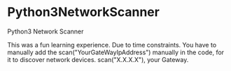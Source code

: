 # Python3NetworkScanner
Python3 Network Scanner

This was a fun learning experience. Due to time constraints.
You have to manually add the scan("YourGateWayIpAddress") manually in the code, for it to discover network devices.
scan("X.X.X.X"), your Gateway.
